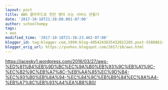 ```yaml
---
layout: post
title: AWS 클라우드로 천만 명이 쓰는 서비스 만들기
date: '2017-10-18T21:38:00.001-07:00'
author: schoolhompy
tags:
- aws
modified_time: '2017-10-18T21:38:23.462-07:00'
blogger_id: tag:blogger.com,1999:blog-4954243635432022205.post-5588861466857062081
blogger_orig_url: https://yunhos.blogspot.com/2017/10/aws.html
---
```


https://jacesky1.wordpress.com/2016/03/27/aws-%ED%81%B4%EB%9D%BC%EC%9A%B0%EB%93%9C%EB%A1%9C-%EC%B2%9C%EB%A7%8C-%EB%AA%85%EC%9D%B4-%EC%93%B0%EB%8A%94-%EC%84%9C%EB%B9%84%EC%8A%A4-%EB%A7%8C%EB%93%A4%EA%B8%B0/